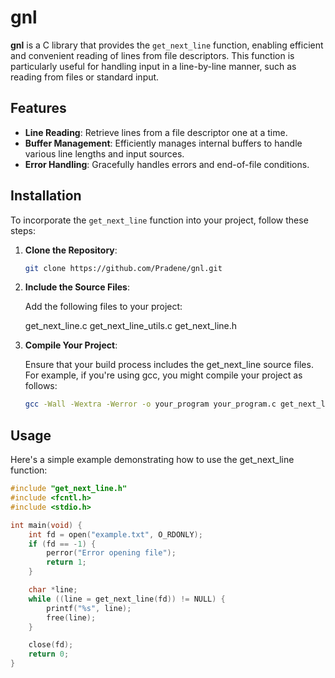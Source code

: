 # gnl

**gnl** is a C library that provides the `get_next_line` function, enabling efficient and convenient reading of lines from file descriptors. This function is particularly useful for handling input in a line-by-line manner, such as reading from files or standard input.

## Features

- **Line Reading**: Retrieve lines from a file descriptor one at a time.
- **Buffer Management**: Efficiently manages internal buffers to handle various line lengths and input sources.
- **Error Handling**: Gracefully handles errors and end-of-file conditions.

## Installation

To incorporate the `get_next_line` function into your project, follow these steps:

1. **Clone the Repository**:
    ```sh
    git clone https://github.com/Pradene/gnl.git
    ```

2. **Include the Source Files**:

    Add the following files to your project:
    
    get_next_line.c
    get_next_line_utils.c
    get_next_line.h

3. **Compile Your Project**:

    Ensure that your build process includes the get_next_line source files. For example, if you're using gcc, you might compile your project as follows:

    ```sh
    gcc -Wall -Wextra -Werror -o your_program your_program.c get_next_line.c
    ```

## Usage

Here's a simple example demonstrating how to use the get_next_line function:

```C
#include "get_next_line.h"
#include <fcntl.h>
#include <stdio.h>

int main(void) {
    int fd = open("example.txt", O_RDONLY);
    if (fd == -1) {
        perror("Error opening file");
        return 1;
    }

    char *line;
    while ((line = get_next_line(fd)) != NULL) {
        printf("%s", line);
        free(line);
    }

    close(fd);
    return 0;
}
```
